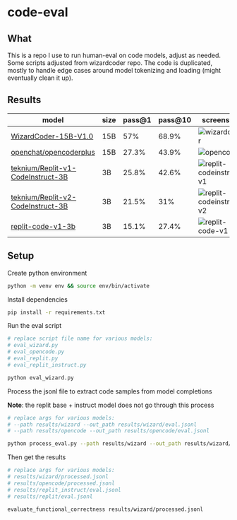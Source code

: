 # code-eval

## What

This is a repo I use to run human-eval on code models, adjust as needed. Some scripts adjusted from wizardcoder repo. The code is duplicated, mostly to handle edge cases around model tokenizing and loading (might eventually clean it up).

## Results
 
| model                                                                                         | size | pass@1 | pass@10 | screenshot                                                                                                         |
| --------------------------------------------------------------------------------------------- | ---- | ------ | ------- | ------------------------------------------------------------------------------------------------------------------ |
| [WizardCoder-15B-V1.0](https://huggingface.co/WizardLM/WizardCoder-15B-V1.0)                  | 15B  | 57%    | 68.9%   | ![wizardcoder](https://github.com/abacaj/code-eval/assets/7272343/0b941ff8-b474-4236-bbc0-89d925bbd34e)            |
| [openchat/opencoderplus](https://huggingface.co/openchat/opencoderplus)                       | 15B  | 27.3%   | 43.9%    | ![opencoder](https://github.com/abacaj/code-eval/assets/7272343/1fa9f5ef-941b-4ea8-981e-c3f258c03fee)                                                                                                            |
| [teknium/Replit-v1-CodeInstruct-3B](https://huggingface.co/teknium/Replit-v1-CodeInstruct-3B) | 3B   | 25.8%  | 42.6%   | ![replit-codeinstruct-v1](https://github.com/abacaj/code-eval/assets/7272343/4fca98d8-2c22-43ce-9639-e998ecb4fedc) |
| [teknium/Replit-v2-CodeInstruct-3B](https://huggingface.co/teknium/Replit-v2-CodeInstruct-3B) | 3B   | 21.5%  | 31%     | ![replit-codeinstruct-v2](https://github.com/abacaj/code-eval/assets/7272343/655aaa1d-0715-4fcd-b9ba-a22b5fddb215) |
| [replit-code-v1-3b](https://huggingface.co/replit/replit-code-v1-3b)                          | 3B   | 15.1%  | 27.4%   | ![replit-code-v1](https://github.com/abacaj/code-eval/assets/7272343/53375b9e-9054-4e8d-936a-1b1e7d13c291)         |


## Setup

Create python environment

```sh
python -m venv env && source env/bin/activate
```

Install dependencies

```sh
pip install -r requirements.txt
```

Run the eval script

```sh
# replace script file name for various models:
# eval_wizard.py
# eval_opencode.py
# eval_replit.py
# eval_replit_instruct.py

python eval_wizard.py
```

Process the jsonl file to extract code samples from model completions

**Note**: the replit base + instruct model does not go through this process

```sh
# replace args for various models:
# --path results/wizard --out_path results/wizard/eval.jsonl
# --path results/opencode --out_path results/opencode/eval.jsonl

python process_eval.py --path results/wizard --out_path results/wizard/processed.jsonl --add_prompt
```

Then get the results

```sh
# replace args for various models:
# results/wizard/processed.jsonl
# results/opencode/processed.jsonl
# results/replit_instruct/eval.jsonl
# results/replit/eval.jsonl

evaluate_functional_correctness results/wizard/processed.jsonl
```
